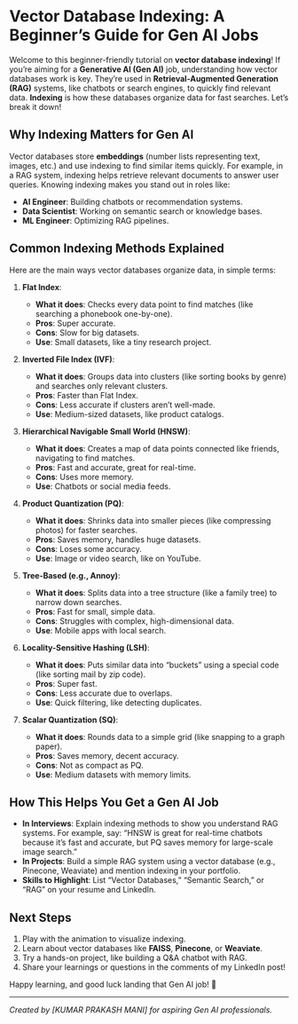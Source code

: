 # Vector Database Indexing: A Beginner’s Guide for Gen AI Jobs

Welcome to this beginner-friendly tutorial on **vector database indexing**! If you’re aiming for a **Generative AI (Gen AI)** job, understanding how vector databases work is key. They’re used in **Retrieval-Augmented Generation (RAG)** systems, like chatbots or search engines, to quickly find relevant data. **Indexing** is how these databases organize data for fast searches. Let’s break it down!

## Why Indexing Matters for Gen AI
Vector databases store **embeddings** (number lists representing text, images, etc.) and use indexing to find similar items quickly. For example, in a RAG system, indexing helps retrieve relevant documents to answer user queries. Knowing indexing makes you stand out in roles like:
- **AI Engineer**: Building chatbots or recommendation systems.
- **Data Scientist**: Working on semantic search or knowledge bases.
- **ML Engineer**: Optimizing RAG pipelines.

## Common Indexing Methods Explained
Here are the main ways vector databases organize data, in simple terms:

1. **Flat Index**:
   - **What it does**: Checks every data point to find matches (like searching a phonebook one-by-one).
   - **Pros**: Super accurate.
   - **Cons**: Slow for big datasets.
   - **Use**: Small datasets, like a tiny research project.

2. **Inverted File Index (IVF)**:
   - **What it does**: Groups data into clusters (like sorting books by genre) and searches only relevant clusters.
   - **Pros**: Faster than Flat Index.
   - **Cons**: Less accurate if clusters aren’t well-made.
   - **Use**: Medium-sized datasets, like product catalogs.

3. **Hierarchical Navigable Small World (HNSW)**:
   - **What it does**: Creates a map of data points connected like friends, navigating to find matches.
   - **Pros**: Fast and accurate, great for real-time.
   - **Cons**: Uses more memory.
   - **Use**: Chatbots or social media feeds.

4. **Product Quantization (PQ)**:
   - **What it does**: Shrinks data into smaller pieces (like compressing photos) for faster searches.
   - **Pros**: Saves memory, handles huge datasets.
   - **Cons**: Loses some accuracy.
   - **Use**: Image or video search, like on YouTube.

5. **Tree-Based (e.g., Annoy)**:
   - **What it does**: Splits data into a tree structure (like a family tree) to narrow down searches.
   - **Pros**: Fast for small, simple data.
   - **Cons**: Struggles with complex, high-dimensional data.
   - **Use**: Mobile apps with local search.

6. **Locality-Sensitive Hashing (LSH)**:
   - **What it does**: Puts similar data into “buckets” using a special code (like sorting mail by zip code).
   - **Pros**: Super fast.
   - **Cons**: Less accurate due to overlaps.
   - **Use**: Quick filtering, like detecting duplicates.

7. **Scalar Quantization (SQ)**:
   - **What it does**: Rounds data to a simple grid (like snapping to a graph paper).
   - **Pros**: Saves memory, decent accuracy.
   - **Cons**: Not as compact as PQ.
   - **Use**: Medium datasets with memory limits.




## How This Helps You Get a Gen AI Job
- **In Interviews**: Explain indexing methods to show you understand RAG systems. For example, say: “HNSW is great for real-time chatbots because it’s fast and accurate, but PQ saves memory for large-scale image search.”
- **In Projects**: Build a simple RAG system using a vector database (e.g., Pinecone, Weaviate) and mention indexing in your portfolio.
- **Skills to Highlight**: List “Vector Databases,” “Semantic Search,” or “RAG” on your resume and LinkedIn.

## Next Steps
1. Play with the animation to visualize indexing.
2. Learn about vector databases like **FAISS**, **Pinecone**, or **Weaviate**.
3. Try a hands-on project, like building a Q&A chatbot with RAG.
4. Share your learnings or questions in the comments of my LinkedIn post!

Happy learning, and good luck landing that Gen AI job! 🚀

---

*Created by [KUMAR PRAKASH MANI] for aspiring Gen AI professionals.*
